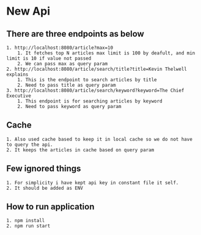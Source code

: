 # New Api
## There are three endpoints as below
    1. http://localhost:8080/article?max=10
        1. It fetches top N articles max limit is 100 by deafult, and min limit is 10 if value not passed
        2. We can pass max as query param
    2. http://localhost:8080/article/search/title?title=Kevin Thelwell explains
        1. This is the endpoint to search articles by title
        2. Need to pass title as query param
    3. http://localhost:8080/article/search/keyword?keyword=The Chief Executive
        1. This endpoint is for searching articles by keyword
        2. Need to pass keyword as query param
## Cache
    1. Also used cache based to keep it in local cache so we do not have to query the api.
    2. It keeps the articles in cache based on query param

## Few ignored things
    1. For simplicity i have kept api key in constant file it self.
    2. It should be added as ENV
## How to run application
    1. npm install
    2. npm run start